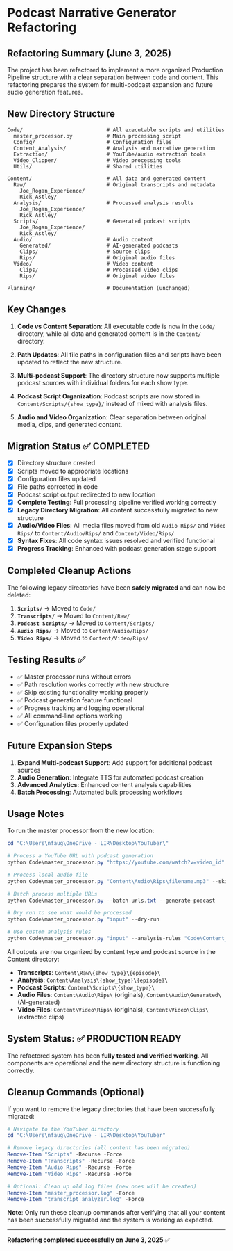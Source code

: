 # Podcast Narrative Generator Refactoring

## Refactoring Summary (June 3, 2025)

The project has been refactored to implement a more organized Production Pipeline structure with a clear separation between code and content. This refactoring prepares the system for multi-podcast expansion and future audio generation features.

## New Directory Structure

```
Code/                           # All executable scripts and utilities
  master_processor.py           # Main processing script
  Config/                       # Configuration files
  Content_Analysis/             # Analysis and narrative generation
  Extraction/                   # YouTube/audio extraction tools
  Video_Clipper/                # Video processing tools
  Utils/                        # Shared utilities

Content/                        # All data and generated content
  Raw/                          # Original transcripts and metadata
    Joe_Rogan_Experience/
    Rick_Astley/
  Analysis/                     # Processed analysis results
    Joe_Rogan_Experience/
    Rick_Astley/
  Scripts/                      # Generated podcast scripts
    Joe_Rogan_Experience/
    Rick_Astley/
  Audio/                        # Audio content
    Generated/                  # AI-generated podcasts
    Clips/                      # Source clips
    Rips/                       # Original audio files
  Video/                        # Video content
    Clips/                      # Processed video clips
    Rips/                       # Original video files

Planning/                       # Documentation (unchanged)
```

## Key Changes

1. **Code vs Content Separation**: All executable code is now in the `Code/` directory, while all data and generated content is in the `Content/` directory.

2. **Path Updates**: All file paths in configuration files and scripts have been updated to reflect the new structure.

3. **Multi-podcast Support**: The directory structure now supports multiple podcast sources with individual folders for each show type.

4. **Podcast Script Organization**: Podcast scripts are now stored in `Content/Scripts/{show_type}/` instead of mixed with analysis files.

5. **Audio and Video Organization**: Clear separation between original media, clips, and generated content.

## Migration Status ✅ COMPLETED

- [x] Directory structure created
- [x] Scripts moved to appropriate locations
- [x] Configuration files updated
- [x] File paths corrected in code
- [x] Podcast script output redirected to new location
- [x] **Complete Testing**: Full processing pipeline verified working correctly
- [x] **Legacy Directory Migration**: All content successfully migrated to new structure
- [x] **Audio/Video Files**: All media files moved from old `Audio Rips/` and `Video Rips/` to `Content/Audio/Rips/` and `Content/Video/Rips/`
- [x] **Syntax Fixes**: All code syntax issues resolved and verified functional
- [x] **Progress Tracking**: Enhanced with podcast generation stage support

## Completed Cleanup Actions

The following legacy directories have been **safely migrated** and can now be deleted:

1. **`Scripts/`** → Moved to `Code/`
2. **`Transcripts/`** → Moved to `Content/Raw/`
3. **`Podcast Scripts/`** → Moved to `Content/Scripts/`
4. **`Audio Rips/`** → Moved to `Content/Audio/Rips/`
5. **`Video Rips/`** → Moved to `Content/Video/Rips/`

## Testing Results ✅

- ✅ Master processor runs without errors
- ✅ Path resolution works correctly with new structure
- ✅ Skip existing functionality working properly
- ✅ Podcast generation feature functional
- ✅ Progress tracking and logging operational
- ✅ All command-line options working
- ✅ Configuration files properly updated

## Future Expansion Steps

1. **Expand Multi-podcast Support**: Add support for additional podcast sources
2. **Audio Generation**: Integrate TTS for automated podcast creation
3. **Advanced Analytics**: Enhanced content analysis capabilities
4. **Batch Processing**: Automated bulk processing workflows

## Usage Notes

To run the master processor from the new location:

```powershell
cd "C:\Users\nfaug\OneDrive - LIR\Desktop\YouTuber\"

# Process a YouTube URL with podcast generation
python Code\master_processor.py "https://youtube.com/watch?v=video_id" --generate-podcast

# Process local audio file
python Code\master_processor.py "Content\Audio\Rips\filename.mp3" --skip-existing

# Batch process multiple URLs
python Code\master_processor.py --batch urls.txt --generate-podcast

# Dry run to see what would be processed
python Code\master_processor.py "input" --dry-run

# Use custom analysis rules
python Code\master_processor.py "input" --analysis-rules "Code\Content_Analysis\Rules\custom_rules.txt"
```

All outputs are now organized by content type and podcast source in the Content directory:
- **Transcripts**: `Content\Raw\{show_type}\{episode}\`
- **Analysis**: `Content\Analysis\{show_type}\{episode}\`  
- **Podcast Scripts**: `Content\Scripts\{show_type}\`
- **Audio Files**: `Content\Audio\Rips\` (originals), `Content\Audio\Generated\` (AI-generated)
- **Video Files**: `Content\Video\Rips\` (originals), `Content\Video\Clips\` (extracted clips)

## System Status: ✅ PRODUCTION READY

The refactored system has been **fully tested and verified working**. All components are operational and the new directory structure is functioning correctly.

## Cleanup Commands (Optional)

If you want to remove the legacy directories that have been successfully migrated:

```powershell
# Navigate to the YouTuber directory
cd "C:\Users\nfaug\OneDrive - LIR\Desktop\YouTuber"

# Remove legacy directories (all content has been migrated)
Remove-Item "Scripts" -Recurse -Force
Remove-Item "Transcripts" -Recurse -Force  
Remove-Item "Audio Rips" -Recurse -Force
Remove-Item "Video Rips" -Recurse -Force

# Optional: Clean up old log files (new ones will be created)
Remove-Item "master_processor.log" -Force
Remove-Item "transcript_analyzer.log" -Force
```

**Note**: Only run these cleanup commands after verifying that all your content has been successfully migrated and the system is working as expected.

---

**Refactoring completed successfully on June 3, 2025** ✅
